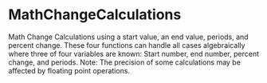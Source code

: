 # MathChangeCalculations
 Math Change Calculations using a start value, an end value, periods, and percent change. 
 These four functions can handle all cases algebraically where three of four 
 variables are known: Start number, end number, percent change, and periods.
 Note: The precision of some calculations may be affected by floating point 
 operations.